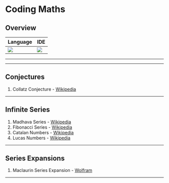 # Coding Maths

## Overview

| Language  | IDE |
|---|---|
|<img src="https://img.shields.io/badge/Python-FFD43B?style=for-the-badge&logo=python&logoColor=blue"/> | <img src="https://img.shields.io/badge/VSCode-0078D4?style=for-the-badge&logo=visual%20studio%20code&logoColor=white"> |

<hr>

<hr>

## Conjectures
1. Collatz Conjecture - [Wikipedia](https://en.wikipedia.org/wiki/Collatz_conjecture#:~:text=The%20Collatz%20conjecture%20is%20one,every%20positive%20integer%20into%201.)

<hr>

## Infinite Series
1. Madhava Series - [Wikipedia](https://en.wikipedia.org/wiki/Madhava_series)
2. Fibonacci Series - [Wikipedia](https://en.wikipedia.org/wiki/Fibonacci_number)
3. Catalan Numbers - [Wikipedia](https://en.wikipedia.org/wiki/Catalan_number#:~:text=In%20combinatorial%20mathematics%2C%20the%20Catalan,Catalan%20(1814%E2%80%931894).)
4. Lucas Numbers - [Wikipedia](https://en.wikipedia.org/wiki/Lucas_number)

<hr>

## Series Expansions
1. Maclaurin Series Expansion - [Wolfram](https://mathworld.wolfram.com/MaclaurinSeries.html)

<hr>
